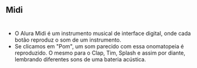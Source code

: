 ## Midi
#
- O Alura Midi é um instrumento musical de interface digital, onde cada botão reproduz o som de um instrumento.
- Se clicamos em "Pom", um som parecido com essa onomatopeia é reproduzido. O mesmo para o Clap, Tim, Splash e assim por diante, lembrando diferentes sons de uma bateria acústica.


